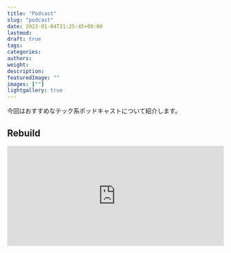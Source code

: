 ```yaml
---
title: "Podcast"
slug: "podcast"
date: 2022-01-04T21:25:45+09:00
lastmod:
draft: true
tags:
categories:
authors:
weight:
description:
featuredImage: ""
images: [""]
lightgallery: true
---
```

今回はおすすめなテック系ポッドキャストについて紹介します。

## Rebuild
<iframe src="https://open.spotify.com/embed/show/4zqDMbg9WSpC5l81gJCfEc?utm_source=generator" width="100%" height="232" frameBorder="0" allowfullscreen="" allow="autoplay; clipboard-write; encrypted-media; fullscreen; picture-in-picture"></iframe>
